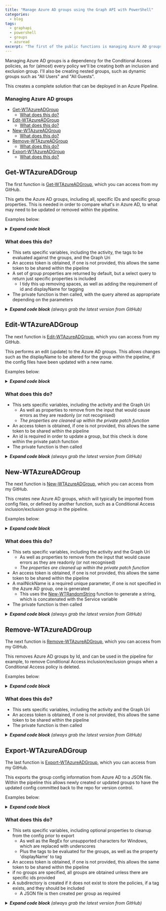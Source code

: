```yaml
---
title: "Manage Azure AD groups using the Graph API with PowerShell"
categories:
  - blog
tags:
  - graphapi
  - powershell
  - groups
  - azuread
excerpt: "The first of the public functions is managing Azure AD groups, this is a dependency for the Conditional Access policies, so seems a good place to start..."
---
```

Managing Azure AD groups is a dependency for the Conditional Access policies, as for (almost) every policy we'll be creating both an inclusion and exclusion group. I'll also be creating nested groups, such as dynamic groups such as "All Users" and "All Guests".

This creates a complete solution that can be deployed in an Azure Pipeline.

### Managing Azure AD groups
- [Get-WTAzureADGroup](#get-wtazureadgroup)
  - [What does this do?](#what-does-this-do)
- [Edit-WTAzureADGroup](#edit-wtazureadgroup)
  - [What does this do?](#what-does-this-do-1)
- [New-WTAzureADGroup](#new-wtazureadgroup)
  - [What does this do?](#what-does-this-do-2)
- [Remove-WTAzureADGroup](#remove-wtazureadgroup)
  - [What does this do?](#what-does-this-do-3)
- [Export-WTAzureADGroup](#export-wtazureadgroup)
  - [What does this do?](#what-does-this-do-4)

## Get-WTAzureADGroup
The first function is [Get-WTAzureADGroup][function-get], which you can access from my GitHub.

This gets the Azure AD groups, including all, specific IDs and specific group properties. This is needed in order to compare what's in Azure AD, to what may need to be updated or removed within the pipeline.

Examples below:

<details>
  <summary><em><strong>Expand code block</strong></em></summary>

```powershell
# Clone repo that contains the Graph API and ToolKit functions
git clone --branch main --single-branch https://github.com/wesley-trust/GraphAPI.git
git clone --branch main --single-branch https://github.com/wesley-trust/ToolKit.git

# Dot source function into memory
. .\GraphAPI\Public\AzureAD\Groups\Get-WTAzureADGroup.ps1

# Define Variables
$ClientID = "sdg23497-sd82-983s-sdf23-dsf234kafs24"
$ClientSecret = "khsdfhbdfg723498345_sdfkjbdf~-SDFFG1"
$TenantDomain = "wesleytrustsandbox.onmicrosoft.com"
$IDs = @("gkg23497-43gf-983s-5fg36-dsf234kafs24","hsw23497-hg5d-t59b-fd35k-dsf234kafs24")
$AccessToken = "HWYLAqz6PipzzdtPwRnSN0Socozs2lZ7nsFky90UlDGTmaZY1foVojTUqFgm1vw0iBslogoP"

# Create hashtable
$ServicePrincipal = @{
  ClientID     = $ClientID
  ClientSecret = $ClientSecret
  TenantDomain = $TenantDomain
}

# Get all groups, splat the hashtable containing the service principal to obtain an access token
Get-WTAzureADGroup @ServicePrincipal

# Pipe specific IDs to get to the function, splat the hashtable containing the service principal
$IDs | Get-WTAzureADGroup @ServicePrincipal

# Or specify each parameter individually, including an access token previously obtained
Get-WTAzureADGroup -AccessToken $AccessToken -IDs $IDs
```

</details>

### What does this do?
- This sets specific variables, including the activity, the tags to be evaluated against the groups, and the Graph Uri
- An access token is obtained, if one is not provided, this allows the same token to be shared within the pipeline
- A set of group properties are returned by default, but a select query to return just specific properties is included
  - I tidy this up removing spaces, as well as adding the requirement of id and displayName for tagging
- The private function is then called, with the query altered as appropriate depending on the parameters

<details>
  <summary><em><strong>Expand code block</strong> (always grab the latest version from GitHub)</em></summary>

```powershell
function Get-WTAzureADGroup {
    [cmdletbinding()]
    param (
        [parameter(
            Mandatory = $false,
            ValueFromPipeLineByPropertyName = $true,
            HelpMessage = "Client ID for the Azure AD service principal with Azure AD group Graph permissions"
        )]
        [string]$ClientID,
        [parameter(
            Mandatory = $false,
            ValueFromPipeLineByPropertyName = $true,
            HelpMessage = "Client secret for the Azure AD service principal with Azure AD group Graph permissions"
        )]
        [string]$ClientSecret,
        [parameter(
            Mandatory = $false,
            ValueFromPipeLineByPropertyName = $true,
            HelpMessage = "The initial domain (onmicrosoft.com) of the tenant"
        )]
        [string]$TenantDomain,
        [parameter(
            Mandatory = $false,
            ValueFromPipeLineByPropertyName = $true,
            HelpMessage = "The access token, obtained from executing Get-WTGraphAccessToken"
        )]
        [string]$AccessToken,
        [parameter(
            Mandatory = $false,
            ValueFromPipeLineByPropertyName = $true,
            HelpMessage = "Specify whether to exclude features in preview, a production API version will be used instead"
        )]
        [switch]$ExcludePreviewFeatures,
        [parameter(
            Mandatory = $false,
            ValueFromPipeLineByPropertyName = $true,
            HelpMessage = "Specify whether to exclude tag processing of groups"
        )]
        [switch]$ExcludeTagEvaluation,
        [parameter(
            Mandatory = $false,
            ValueFromPipeLineByPropertyName = $true,
            ValueFromPipeLine = $true,
            HelpMessage = "The Azure AD groups to get, this must contain valid id(s)"
        )]
        [Alias("id", "GroupID", "GroupIDs")]
        [string[]]$IDs,
        [parameter(
            Mandatory = $false,
            ValueFromPipeLineByPropertyName = $true,
            HelpMessage = "Comma separated list of properties, 'id' is always selected, 'displayName' will also be selected if tagging is not excluded"
        )]
        [string]$Select
    )
    Begin {
        try {
            # Function definitions
            $Functions = @(
                "GraphAPI\Public\Authentication\Get-WTGraphAccessToken.ps1",
                "GraphAPI\Private\Invoke-WTGraphGet.ps1"
            )

            # Function dot source
            foreach ($Function in $Functions) {
                . $Function
            }

            # Variables
            $Activity = "Getting Azure AD groups"
            $Uri = "groups"
            $Tags = @("SVC", "REF", "ENV")

        }
        catch {
            Write-Error -Message $_.Exception
            throw $_.exception
        }
    }
    Process {
        try {

            # If there is no access token, obtain one
            if (!$AccessToken) {
                $AccessToken = Get-WTGraphAccessToken `
                    -ClientID $ClientID `
                    -ClientSecret $ClientSecret `
                    -TenantDomain $TenantDomain
            }
            if ($AccessToken) {
                
                # Build Parameters
                $Parameters = @{
                    AccessToken = $AccessToken
                    Activity    = $Activity
                }
                if ($ExcludePreviewFeatures) {
                    $Parameters.Add("ExcludePreviewFeatures", $true)
                }
                if (!$ExcludeTagEvaluation) {
                    $Parameters.Add("Tags", $Tags)
                }

                # If select is specified, a different query should be built
                if ($Select) {
                    
                    # Clean up input to remove remove any spaces
                    $Select = $Select.Replace(" ", "")

                    # Adding 'id' which is required for a result, 'displayName' is also added if tagging is not excluded, as it is a dependency
                    $Select = "id,$Select"
                    if (!$ExcludeTagEvaluation) {
                        $Select = "displayName,$Select"
                    }

                    # If there are Ids, get Azure AD group with selected properties only
                    if ($IDs) {
                        $QueryResponse = foreach ($Id in $IDs) {
                            Invoke-WTGraphGet @Parameters -Uri "$Uri/$($Id)?`$select=$Select"
                        }
                    }
                    else {
                        $WarningMessage = "A select query requires an ID to be specified for the group"
                        Write-Warning $WarningMessage
                    }
                }
                else {
                    if ($IDs) {
                        $Parameters.Add("IDs", $IDs)
                    }

                    # Get Azure AD groups with default properties
                    $QueryResponse = Invoke-WTGraphGet @Parameters -Uri $Uri
                }

                # Return response if one is returned
                if ($QueryResponse) {
                    $QueryResponse
                }
                else {
                    $WarningMessage = "No Azure AD groups exist in Azure AD, or with parameters specified"
                    Write-Warning $WarningMessage
                }
            }
            else {
                $ErrorMessage = "No access token specified, obtain an access token object from Get-WTGraphAccessToken"
                Write-Error $ErrorMessage
                throw $ErrorMessage
            }
        }
        catch {
            Write-Error -Message $_.Exception
            throw $_.exception
        }
    }
    End {
        try {
            
        }
        catch {
            Write-Error -Message $_.Exception
            throw $_.exception
        }
    }
}
```

</details>

## Edit-WTAzureADGroup
The next function is [Edit-WTAzureADGroup][function-edit], which you can access from my GitHub.

This performs an edit (update) to the Azure AD groups. This allows changes such as the displayName to be altered for the group within the pipeline, if the config files have been updated with a new name.

Examples below:

<details>
  <summary><em><strong>Expand code block</strong></em></summary>

```powershell
# Clone repo that contains the Graph API functions
git clone --branch main --single-branch https://github.com/wesley-trust/GraphAPI.git

# Dot source function into memory
. .\GraphAPI\Public\AzureAD\Groups\Edit-WTAzureADGroup.ps1

# Define Variables
$AccessToken = "HWYLAqz6PipzzdtPwRnSN0Socozs2lZ7nsFky90UlDGTmaZY1foVojTUqFgm1vw0iBslogoP"
$Id = "gve33497-hb48-983s-5fg36-dsf234kafs24"
$DisplayName = "SVC-CA; Updated displayName"

# Create input object
$AzureADGroup = [PSCustomObject]@{
  id          = $Id
  displayName = $DisplayName
}

# Pipe the Azure AD group to the function, specify an access token previously obtained
$AzureADGroup | Edit-WTAzureADGroup -AccessToken $AccessToken

# Or specify each parameter individually, including an access token previously obtained
Edit-WTAzureADGroup -AccessToken $AccessToken -AzureADGroup $AzureADGroup
```

</details>

### What does this do?
- This sets specific variables, including the activity and the Graph Uri
  - As well as properties to remove from the input that would cause errors as they are readonly (or not recognised)
  - _The properties are cleaned up within the private patch function_
- An access token is obtained, if one is not provided, this allows the same token to be shared within the pipeline
- An id is required in order to update a group, but this check is done within the private patch function
- The private function is then called

<details>
  <summary><em><strong>Expand code block</strong> (always grab the latest version from GitHub)</em></summary>

```powershell
function Edit-WTAzureADGroup {
    [cmdletbinding()]
    param (
        [parameter(
            Mandatory = $false,
            ValueFromPipeLineByPropertyName = $true,
            HelpMessage = "Client ID for the Azure AD service principal with Azure AD Graph permissions"
        )]
        [string]$ClientID,
        [parameter(
            Mandatory = $false,
            ValueFromPipeLineByPropertyName = $true,
            HelpMessage = "Client secret for the Azure AD service principal with Azure AD Graph permissions"
        )]
        [string]$ClientSecret,
        [parameter(
            Mandatory = $false,
            ValueFromPipeLineByPropertyName = $true,
            HelpMessage = "The initial domain (onmicrosoft.com) of the tenant"
        )]
        [string]$TenantDomain,
        [parameter(
            Mandatory = $false,
            ValueFromPipeLineByPropertyName = $true,
            HelpMessage = "The access token, obtained from executing Get-WTGraphAccessToken"
        )]
        [string]$AccessToken,
        [parameter(
            Mandatory = $false,
            ValueFromPipeLineByPropertyName = $true,
            HelpMessage = "Specify whether to exclude features in preview, a production API version will be used instead"
        )]
        [switch]$ExcludePreviewFeatures,
        [parameter(
            Mandatory = $false,
            ValueFromPipeLineByPropertyName = $true,
            ValueFromPipeLine = $true,
            HelpMessage = "The Azure AD groups to remove, a group must have a valid id"
        )]
        [Alias('AzureADGroup', 'GroupDefinition')]
        [PSCustomObject]$AzureADGroups
    )
    Begin {
        try {
            # Function definitions
            $Functions = @(
                "GraphAPI\Public\Authentication\Get-WTGraphAccessToken.ps1",
                "GraphAPI\Private\Invoke-WTGraphPatch.ps1"
            )

            # Function dot source
            foreach ($Function in $Functions) {
                . $Function
            }

            # Variables
            $Activity = "Updating Azure AD Groups"
            $Uri = "groups"
            $CleanUpProperties = (
                "createdDateTime",
                "modifiedDateTime",
                "SideIndicator"
            )

        }
        catch {
            Write-Error -Message $_.Exception
            throw $_.exception
        }
    }
    Process {
        try {

            # If there is no access token, obtain one
            if (!$AccessToken) {
                $AccessToken = Get-WTGraphAccessToken `
                    -ClientID $ClientID `
                    -ClientSecret $ClientSecret `
                    -TenantDomain $TenantDomain
            }
            if ($AccessToken) {

                # Build Parameters
                $Parameters = @{
                    AccessToken       = $AccessToken
                    Uri               = $Uri
                    CleanUpProperties = $CleanUpProperties
                    Activity          = $Activity
                }
                if ($ExcludePreviewFeatures) {
                    $Parameters.Add("ExcludePreviewFeatures", $true)
                }

                # If there are groups to update, foreach group with a group id
                if ($AzureADGroups) {
                    
                    # Update groups
                    Invoke-WTGraphPatch `
                        @Parameters `
                        -InputObject $AzureADGroups
                }
                else {
                    $ErrorMessage = "There are no Azure AD groups to be updated"
                    Write-Error $ErrorMessage
                }
            }
            else {
                $ErrorMessage = "No access token specified, obtain an access token object from Get-WTGraphAccessToken"
                Write-Error $ErrorMessage
                throw $ErrorMessage
            }
        }
        catch {
            Write-Error -Message $_.Exception
            throw $_.exception
        }
    }
    End {
        try {
            
        }
        catch {
            Write-Error -Message $_.Exception
            throw $_.exception
        }
    }
}
```

</details>

## New-WTAzureADGroup
The next function is [New-WTAzureADGroup][function-new], which you can access from my GitHub.

This creates new Azure AD groups, which will typically be imported from config files, or defined by another function, such as a Conditional Access inclusion/exclusion group in the pipeline.

Examples below:

<details>
  <summary><em><strong>Expand code block</strong></em></summary>

```powershell
# Clone repo that contains the Graph API and ToolKit functions
git clone --branch main --single-branch https://github.com/wesley-trust/GraphAPI.git
git clone --branch main --single-branch https://github.com/wesley-trust/ToolKit.git

# Dot source function into memory
. .\GraphAPI\Public\AzureAD\Groups\New-WTAzureADGroup.ps1

# Define Variables
$AccessToken = "HWYLAqz6PipzzdtPwRnSN0Socozs2lZ7nsFky90UlDGTmaZY1foVojTUqFgm1vw0iBslogoP"
$DisplayName = "SVC-CA; Service Accounts"

# Create input object
$AzureADGroup = [PSCustomObject]@{
  displayName     = $DisplayName
  mailEnabled     = $false
  securityEnabled = $true
}

# Pipe the Azure AD group to the function, specify an access token previously obtained
$AzureADGroup | New-WTAzureADGroup -AccessToken $AccessToken

# Or specify each parameter individually, including an access token previously obtained
New-WTAzureADGroup -AccessToken $AccessToken -AzureADGroup $AzureADGroup
```

</details>

### What does this do?
- This sets specific variables, including the activity and the Graph Uri
  - As well as properties to remove from the input that would cause errors as they are readonly (or not recognised)
  - _The properties are cleaned up within the private patch function_
- An access token is obtained, if one is not provided, this allows the same token to be shared within the pipeline
- A mailNickName is a required unique parameter, if one is not specified in the Azure AD group, one is generated
  - This uses the [New-WTRandomString][blog-tagging] function to generate a string, which is concatenated with the Service variable
- The private function is then called

<details>
  <summary><em><strong>Expand code block</strong> (always grab the latest version from GitHub)</em></summary>

```powershell
function New-WTAzureADGroup {
    [cmdletbinding()]
    param (
        [parameter(
            Mandatory = $false,
            ValueFromPipeLineByPropertyName = $true,
            HelpMessage = "Client ID for the Azure AD service principal with Azure AD group Graph permissions"
        )]
        [string]$ClientID,
        [parameter(
            Mandatory = $false,
            ValueFromPipeLineByPropertyName = $true,
            HelpMessage = "Client secret for the Azure AD service principal with Azure AD group Graph permissions"
        )]
        [string]$ClientSecret,
        [parameter(
            Mandatory = $false,
            ValueFromPipeLineByPropertyName = $true,
            HelpMessage = "The initial domain (onmicrosoft.com) of the tenant"
        )]
        [string]$TenantDomain,
        [parameter(
            Mandatory = $false,
            ValueFromPipeLineByPropertyName = $true,
            HelpMessage = "The access token, obtained from executing Get-WTGraphAccessToken"
        )]
        [string]$AccessToken,
        [parameter(
            Mandatory = $false,
            ValueFromPipeLineByPropertyName = $true,
            HelpMessage = "Specify whether to exclude features in preview, a production API version will be used instead"
        )]
        [switch]$ExcludePreviewFeatures,
        [parameter(
            Mandatory = $false,
            ValueFromPipeLineByPropertyName = $true,
            ValueFromPipeLine = $true,
            HelpMessage = "Specify the Azure AD Groups to create"
        )]
        [Alias('AzureADGroup')]
        [PSCustomObject]$AzureADGroups
    )
    Begin {
        try {
            # Function definitions
            $Functions = @(
                "GraphAPI\Public\Authentication\Get-WTGraphAccessToken.ps1",
                "GraphAPI\Private\Invoke-WTGraphPost.ps1",
                "Toolkit\Public\New-WTRandomString.ps1"
            )

            # Function dot source
            foreach ($Function in $Functions) {
                . $Function
            }

            # Variables
            $Activity = "Creating Azure AD groups"
            $Uri = "groups"
            $CleanUpProperties = (
                "id",
                "createdDateTime",
                "modifiedDateTime",
                "SideIndicator",
                "securityIdentifier",
                "createdByAppId",
                "renewedDateTime",
                "SVC",
                "REF",
                "ENV"
            )
            $Service = "AD"

        }
        catch {
            Write-Error -Message $_.Exception
            throw $_.exception
        }
    }
    Process {
        try {

            # If there is no access token, obtain one
            if (!$AccessToken) {
                $AccessToken = Get-WTGraphAccessToken `
                    -ClientID $ClientID `
                    -ClientSecret $ClientSecret `
                    -TenantDomain $TenantDomain
            }
            if ($AccessToken) {
                
                # Build Parameters
                $Parameters = @{
                    AccessToken       = $AccessToken
                    Uri               = $Uri
                    CleanUpProperties = $CleanUpProperties
                    Activity          = $Activity
                }
                if ($ExcludePreviewFeatures) {
                    $Parameters.Add("ExcludePreviewFeatures", $true)
                }
                
                # If there are groups to deploy, for each
                if ($AzureADGroups) {

                    # Foreach group, check whether the required mailNickname exists, if not, generate this, append and return group
                    $AzureADGroups = foreach ($Group in $AzureADGroups){
                        if (!$Group.mailNickname){
                            $mailNickname = $null
                            $mailNickname = $Service + "-" + (New-WTRandomString -CharacterLength 24 -Alphanumeric)
                            $Group | Add-Member -MemberType NoteProperty -Name "mailNickname" -Value $mailNickname
                        }
                        
                        # Return group
                        $Group
                    }
                    
                    # Create groups
                    Invoke-WTGraphPost `
                        @Parameters `
                        -InputObject $AzureADGroups
                }
                else {
                    $ErrorMessage = "There are no groups to be created"
                    Write-Error $ErrorMessage
                }
            }
            else {
                $ErrorMessage = "No access token specified, obtain an access token object from Get-WTGraphAccessToken"
                Write-Error $ErrorMessage
                throw $ErrorMessage
            }
        }
        catch {
            Write-Error -Message $_.Exception
            throw $_.exception
        }
    }
    End {
        try {
            
        }
        catch {
            Write-Error -Message $_.Exception
            throw $_.exception
        }
    }
}
```

</details>

## Remove-WTAzureADGroup
The next function is [Remove-WTAzureADGroup][function-remove], which you can access from my GitHub.

This removes Azure AD groups by Id, and can be used in the pipeline for example, to remove Conditional Access inclusion/exclusion groups when a Conditional Access policy is deleted.

Examples below:

<details>
  <summary><em><strong>Expand code block</strong></em></summary>

```powershell
# Clone repo that contains the Graph API functions
git clone --branch main --single-branch https://github.com/wesley-trust/GraphAPI.git

# Dot source function into memory
. .\GraphAPI\Public\AzureAD\Groups\Remove-WTAzureADGroup.ps1

# Define Variables
$IDs = @("gkg23497-43gf-983s-5fg36-dsf234kafs24","hsw23497-hg5d-t59b-fd35k-dsf234kafs24")
$AccessToken = "HWYLAqz6PipzzdtPwRnSN0Socozs2lZ7nsFky90UlDGTmaZY1foVojTUqFgm1vw0iBslogoP"

# Pipe specific IDs to get to the function, including an access token previously obtained
$IDs | Remove-WTAzureADGroup -AccessToken $AccessToken

# Or specify each parameter individually, including an access token previously obtained
Remove-WTAzureADGroup -AccessToken $AccessToken -IDs $IDs
```

</details>

### What does this do?
- This sets specific variables, including the activity and the Graph Uri
- An access token is obtained, if one is not provided, this allows the same token to be shared within the pipeline
- The private function is then called

<details>
  <summary><em><strong>Expand code block</strong> (always grab the latest version from GitHub)</em></summary>

```powershell
function Remove-WTAzureADGroup {
    [cmdletbinding()]
    param (
        [parameter(
            Mandatory = $false,
            ValueFromPipeLineByPropertyName = $true,
            HelpMessage = "Client ID for the Azure AD service principal with Azure AD group Graph permissions"
        )]
        [string]$ClientID,
        [parameter(
            Mandatory = $false,
            ValueFromPipeLineByPropertyName = $true,
            HelpMessage = "Client secret for the Azure AD service principal with Azure AD group Graph permissions"
        )]
        [string]$ClientSecret,
        [parameter(
            Mandatory = $false,
            ValueFromPipeLineByPropertyName = $true,
            HelpMessage = "The initial domain (onmicrosoft.com) of the tenant"
        )]
        [string]$TenantDomain,
        [parameter(
            Mandatory = $false,
            ValueFromPipeLineByPropertyName = $true,
            HelpMessage = "The access token, obtained from executing Get-WTGraphAccessToken"
        )]
        [string]$AccessToken,
        [parameter(
            Mandatory = $false,
            ValueFromPipeLineByPropertyName = $true,
            HelpMessage = "Specify whether to exclude features in preview, a production API version will be used instead"
        )]
        [switch]$ExcludePreviewFeatures,
        [parameter(
            Mandatory = $false,
            ValueFromPipeLineByPropertyName = $true,
            ValueFromPipeLine = $true,
            HelpMessage = "The Azure AD Groups to remove, this must contain valid id(s)"
        )]
        [Alias("id", "GroupID", "GroupIDs")]
        [string[]]$IDs
    )
    Begin {
        try {
            # Function definitions
            $Functions = @(
                "GraphAPI\Public\Authentication\Get-WTGraphAccessToken.ps1",
                "GraphAPI\Private\Invoke-WTGraphDelete.ps1"
            )

            # Function dot source
            foreach ($Function in $Functions) {
                . $Function
            }

            # Variables
            $Activity = "Removing Azure AD groups"
            $Uri = "groups"

        }
        catch {
            Write-Error -Message $_.Exception
            throw $_.exception
        }
    }
    Process {
        try {

            # If there is no access token, obtain one
            if (!$AccessToken) {
                $AccessToken = Get-WTGraphAccessToken `
                    -ClientID $ClientID `
                    -ClientSecret $ClientSecret `
                    -TenantDomain $TenantDomain
            }
            if ($AccessToken) {
                
                # Build Parameters
                $Parameters = @{
                    AccessToken       = $AccessToken
                    Uri               = $Uri
                    Activity          = $Activity
                }
                if ($ExcludePreviewFeatures) {
                    $Parameters.Add("ExcludePreviewFeatures", $true)
                }
                
                # If there are policies to be removed,  remove them
                if ($IDs) {
                    Invoke-WTGraphDelete `
                        @Parameters `
                        -IDs $IDs
                }
                else {
                    $ErrorMessage = "There are no Ids specified which are required to remove groups"
                    Write-Error $ErrorMessage
                }
            }
            else {
                $ErrorMessage = "No access token specified, obtain an access token object from Get-WTGraphAccessToken"
                Write-Error $ErrorMessage
                throw $ErrorMessage
            }
        }
        catch {
            Write-Error -Message $_.Exception
            throw $_.exception
        }
    }
    End {
        try {
            
        }
        catch {
            Write-Error -Message $_.Exception
            throw $_.exception
        }
    }
}
```

</details>

## Export-WTAzureADGroup
The last function is [Export-WTAzureADGroup][function-export], which you can access from my GitHub.

This exports the group config information from Azure AD to a JSON file. Within the pipeline this allows newly created or updated groups to have the updated config committed back to the repo for version control.

Examples below:

<details>
  <summary><em><strong>Expand code block</strong></em></summary>

```powershell
# Clone repo that contains the Graph API and ToolKit functions
git clone --branch main --single-branch https://github.com/wesley-trust/GraphAPI.git
git clone --branch main --single-branch https://github.com/wesley-trust/ToolKit.git

# Dot source function into memory
. .\GraphAPI\Public\AzureAD\Groups\Export-WTAzureADGroup.ps1

# Define Variables
$IDs = @("gkg23497-43gf-983s-5fg36-dsf234kafs24","hsw23497-hg5d-t59b-fd35k-dsf234kafs24")
$AccessToken = "HWYLAqz6PipzzdtPwRnSN0Socozs2lZ7nsFky90UlDGTmaZY1foVojTUqFgm1vw0iBslogoP"
$Path = "GraphAPIConfig\AzureAD\Groups"

# Export all groups from Azure AD to the path specified, including an access token previously obtained
Export-WTAzureADGroup -AccessToken $AccessToken -Path $Path

# Pipe specific IDs to the function to export to the path specified, including an access token previously obtained
$IDs | Export-WTAzureADGroup -AccessToken $AccessToken -Path $Path

# Or specify each parameter individually, including an access token previously obtained
Export-WTAzureADGroup -AccessToken $AccessToken -Path $Path -IDs $IDs
```

</details>

### What does this do?
- This sets specific variables, including optional properties to cleanup from the config prior to export
  - As well as the RegEx for unsupported characters for Windows, which are replaced with underscores
  - Plus the tags to be evaluated for the groups, as well as the property 'displayName' to tag
- An access token is obtained, if one is not provided, this allows the same token to be shared within the pipeline
- if no groups are specified, all groups are obtained unless there are specific ids provided
- A subdirectory is created if it does not exist to store the policies, if a tag exists, and they should be included
  - A JSON file is then created per group as required

<details>
  <summary><em><strong>Expand code block</strong> (always grab the latest version from GitHub)</em></summary>

```powershell
function Export-WTAzureADGroup {
    [cmdletbinding()]
    param (
        [parameter(
            Mandatory = $false,
            ValueFromPipeLineByPropertyName = $true,
            HelpMessage = "Client ID for the Azure AD service principal with AzureAD Graph permissions"
        )]
        [string]$ClientID,
        [parameter(
            Mandatory = $false,
            ValueFromPipeLineByPropertyName = $true,
            HelpMessage = "Client secret for the Azure AD service principal with AzureAD Graph permissions"
        )]
        [string]$ClientSecret,
        [parameter(
            Mandatory = $false,
            ValueFromPipeLineByPropertyName = $true,
            HelpMessage = "The initial domain (onmicrosoft.com) of the tenant"
        )]
        [string]$TenantDomain,
        [parameter(
            Mandatory = $false,
            ValueFromPipeLineByPropertyName = $true,
            HelpMessage = "The access token, obtained from executing Get-WTGraphAccessToken"
        )]
        [string]$AccessToken,
        [parameter(
            Mandatory = $false,
            ValueFromPipeLineByPropertyName = $true,
            HelpMessage = "The path where the JSON file(s) will be created"
        )]
        [string]$Path,
        [parameter(
            Mandatory = $false,
            ValueFromPipeLineByPropertyName = $true,
            HelpMessage = "The file path where the JSON file will be created"
        )]
        [string]$FilePath,
        [parameter(
            Mandatory = $false,
            ValueFromPipeLineByPropertyName = $true,
            HelpMessage = "Specify whether to exclude features in preview, a production API version will be used instead"
        )]
        [switch]$ExcludePreviewFeatures,
        [parameter(
            Mandatory = $false,
            ValueFromPipeLineByPropertyName = $true,
            HelpMessage = "Specify whether to exclude the cleanup operations of the groups to be exported"
        )]
        [switch]$ExcludeExportCleanup,
        [parameter(
            Mandatory = $false,
            ValueFromPipeLineByPropertyName = $true,
            HelpMessage = "Specify whether to exclude tag processing of groups"
        )]
        [switch]$ExcludeTagEvaluation,
        [parameter(
            Mandatory = $false,
            ValueFromPipeLineByPropertyName = $true,
            HelpMessage = "The AzureAD groups to get, this must contain valid id(s), when not specified, all groups are returned"
        )]
        [Alias("Group", "AzureADGroup")]
        [pscustomobject]$AzureADGroups,
        [parameter(
            Mandatory = $false,
            ValueFromPipeLineByPropertyName = $true,
            HelpMessage = "The AzureAD groups to get, this must contain valid id(s), when not specified, all groups are returned"
        )]
        [Alias("id", "GroupID", "GroupIDs")]
        [string[]]$IDs,
        [parameter(
            Mandatory = $false,
            ValueFromPipeLineByPropertyName = $true,
            HelpMessage = "The tag to use as the subdirectory to organise the export, default is 'SVC'"
        )]
        [Alias("Tag")]
        [string]$DirectoryTag = "SVC"
    )
    Begin {
        try {
            # Function definitions
            $Functions = @(
                "GraphAPI\Public\Authentication\Get-WTGraphAccessToken.ps1",
                "GraphAPI\Public\AzureAD\Groups\Get-WTAzureADGroup.ps1",
                "Toolkit\Public\Invoke-WTPropertyTagging.ps1"
            )

            # Function dot source
            foreach ($Function in $Functions) {
                . $Function
            }
            
            # Variables
            $CleanUpProperties = (
                "id",
                "createdDateTime",
                "modifiedDateTime"
            )
            $UnsupportedCharactersRegEx = '[\\\/:*?"<>|]'
            $Tags = @("SVC", "REF", "ENV")
            $PropertyToTag = "DisplayName"
            $Delimiter = "-"
            $Counter = 1
        }
        catch {
            Write-Error -Message $_.Exception
            throw $_.exception
        }
    }
    Process {
        try {

            # If group object is provided, tag these
            if ($AzureADGroups) {

                # Evaluate the tags on the policies to be created, if not set to exclude
                if (!$ExcludeTagEvaluation) {
                    $AzureADGroups = Invoke-WTPropertyTagging -Tags $Tags -QueryResponse $AzureADGroups -PropertyToTag $PropertyToTag
                }
            }
            
            # If there are no groups to export, get groups based on specified parameters
            if (!$AzureADGroups) {
                
                # If there is no access token, obtain one
                if (!$AccessToken) {
                    $AccessToken = Get-WTGraphAccessToken `
                        -ClientID $ClientID `
                        -ClientSecret $ClientSecret `
                        -TenantDomain $TenantDomain
                }

                if ($AccessToken) {

                    # Build Parameters
                    $Parameters = @{
                        AccessToken = $AccessToken
                    }
                    if ($ExcludeTagEvaluation) {
                        $Parameters.Add("ExcludeTagEvaluation", $true)
                    }
                    if ($ExcludePreviewFeatures) {
                        $Parameters.Add("ExcludePreviewFeatures", $true)
                    }
                    if ($IDs) {
                        $Parameters.Add("GroupIDs", $IDs)
                    }
                    
                    # Get all AzureAD groups
                    $AzureADGroups = Get-WTAzureADGroup @Parameters

                    if (!$AzureADGroups) {
                        $ErrorMessage = "Microsoft Graph did not return a valid response"
                        Write-Error $ErrorMessage
                        throw $ErrorMessage
                    }
                }
                else {
                    $ErrorMessage = "No access token specified, obtain an access token object from Get-WTGraphAccessToken"
                    Write-Error $ErrorMessage
                    throw $ErrorMessage
                }
            }

            # If there are groups
            if ($AzureADGroups) {

                # Sort and filter (if applicable) groups
                $AzureADGroups = $AzureADGroups | Sort-Object displayName
                if (!$ExcludeExportCleanup) {
                    $AzureADGroups | Foreach-object {
                            
                        # Cleanup properties for export
                        foreach ($Property in $CleanUpProperties) {
                            $_.PSObject.Properties.Remove("$Property")
                        }
                    }
                }

                # Export to JSON
                Write-Host "Exporting AzureAD Groups (Count: $($AzureADGroups.count))"

                # If a file path is specified, output all groups in one JSON formatted file
                if ($FilePath) {
                    $AzureADGroups | ConvertTo-Json -Depth 10 `
                    | Out-File -Force -FilePath $FilePath
                }
                else {
                    foreach ($Group in $AzureADGroups) {

                        # Remove characters not supported in Windows file names
                        $GroupDisplayName = $Group.displayname -replace $UnsupportedCharactersRegEx, "_"
                        
                        # Concatenate directory, if not set to exclude, else, append tag
                        if (!$ExcludeTagEvaluation) {
                            if ($Group.$DirectoryTag) {
                                $Directory = "$DirectoryTag$Delimiter$($Group.$DirectoryTag)"
                            }
                            else {
                                $Directory = "\"
                            }
                        }
                        else {
                            $Directory = "\"
                        }
                            
                        # If directory path does not exist for export, create it
                        $TestPath = Test-Path $Path\$Directory -PathType Container
                        if (!$TestPath) {
                            New-Item -Path $Path\$Directory -ItemType Directory | Out-Null
                        }

                        # Output current status
                        Write-Host "Processing Group $Counter with file name: $GroupDisplayName.json"
                            
                        # Output individual Group JSON file
                        $Group | ConvertTo-Json -Depth 10 `
                        | Out-File -Force -FilePath "$Path\$Directory\$GroupDisplayName.json"

                        # Increment counter
                        $Counter++
                    }
                }
            }
            else {
                $WarningMessage = "There are no AzureAD groups to export"
                Write-Warning $WarningMessage
            }
        }
        catch {
            Write-Error -Message $_.Exception
            throw $_.exception
        }
    }
    End {
        try {
            
        }
        catch {
            Write-Error -Message $_.Exception
            throw $_.exception
        }
    }
}
```

</details>

[function-get]: https://github.com/wesley-trust/GraphAPI/blob/main/Public/AzureAD/Groups/Get-WTAzureADGroup.ps1
[function-edit]: https://github.com/wesley-trust/GraphAPI/blob/main/Public/AzureAD/Groups/Edit-WTAzureADGroup.ps1
[function-new]: https://github.com/wesley-trust/GraphAPI/blob/main/Public/AzureAD/Groups/New-WTAzureADGroup.ps1
[function-remove]: https://github.com/wesley-trust/GraphAPI/blob/main/Public/AzureAD/Groups/Remove-WTAzureADGroup.ps1
[function-export]: https://github.com/wesley-trust/GraphAPI/blob/main/Public/AzureAD/Groups/Export-WTAzureADGroup.ps1
[blog-tagging]: /blog/generating-random-string